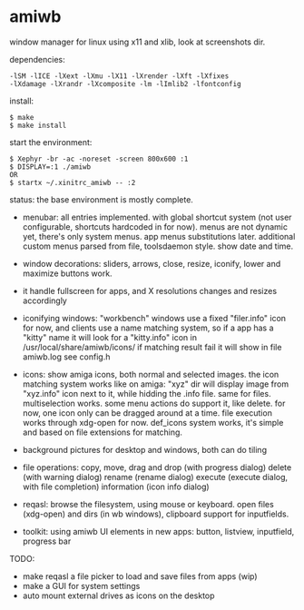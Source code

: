 # amiwb
window manager for linux using x11 and xlib, look at screenshots dir.

dependencies:
```
-lSM -lICE -lXext -lXmu -lX11 -lXrender -lXft -lXfixes 
-lXdamage -lXrandr -lXcomposite -lm -lImlib2 -lfontconfig 
```

install:
```
$ make
$ make install
```

start the environment:
```
$ Xephyr -br -ac -noreset -screen 800x600 :1
$ DISPLAY=:1 ./amiwb
OR
$ startx ~/.xinitrc_amiwb -- :2
```

status: the base environment is mostly complete.

- menubar:
	all entries implemented. with global shortcut system (not user configurable, 
	shortcuts hardcoded in for now). menus are not dynamic yet, there's only 
	system menus. app menus substitutions later.
	additional custom menus parsed from file, toolsdaemon style. 
	show date and time. 

- window decorations:
	sliders, arrows, close, resize, iconify, lower and maximize buttons work. 

- it handle fullscreen for apps, and X resolutions changes and resizes accordingly

- iconifying windows:
	"workbench" windows use a fixed "filer.info" icon for now, and clients use 
	a name matching system, so if a app has a "kitty" name it will look for 
	a "kitty.info" icon in /usr/local/share/amiwb/icons/
	if matching result fail it will show in file amiwb.log see config.h

- icons:
	show amiga icons, both normal and selected images.
	the icon matching system works like on amiga: "xyz" dir will display image 
	from "xyz.info" icon next to it, while hidding the .info file. same for 
	files. multiselection works. some menu actions do support it, like delete. 
	for now, one icon only can be dragged around at a time.
	file execution works through xdg-open for now.
	def_icons system works, it's simple and based on file extensions for matching.

- background pictures for desktop and windows, both can do tiling  

- file operations:
    copy, move, drag and drop (with progress dialog)
    delete (with warning dialog)
    rename (rename dialog) 
    execute (execute dialog, with file completion)
    information (icon info dialog)

- reqasl:
	browse the filesystem, using mouse or keyboard. 
	open files (xdg-open) and dirs (in wb windows), 
	clipboard support for inputfields.

- toolkit:
	using amiwb UI elements in new apps:
    button, listview, inputfield, progress bar 


TODO:

- make reqasl a file picker to load and save files from apps (wip)
- make a GUI for system settings 
- auto mount external drives as icons on the desktop

